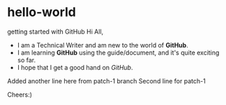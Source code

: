 # hello-world
getting started with GitHub
Hi All,
<ul>
  <li>I am a <blink>Technical Writer</blink> and am new to the world of <b>GitHub</b>.</li>
  <li>I am learning <b>GitHub</b> using the guide/document, and it's quite exciting so far.</li>
  <li>I hope that I get a good hand on <i>GitHub</i>.</li>
</ul>

Added another line here from patch-1 branch
Second line for patch-1

Cheers:)
